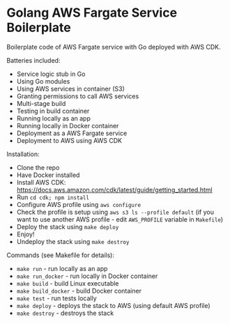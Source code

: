 # Golang AWS Fargate Service Boilerplate
Boilerplate code of AWS Fargate service with Go deployed with AWS CDK.

Batteries included:
* Service logic stub in Go
* Using Go modules
* Using AWS services in container (S3)
* Granting permissions to call AWS services
* Multi-stage build
* Testing in build container
* Running locally as an app
* Running locally in Docker container
* Deployment as a AWS Fargate service
* Deployment to AWS using AWS CDK

Installation:
* Clone the repo
* Have Docker installed
* Install AWS CDK: https://docs.aws.amazon.com/cdk/latest/guide/getting_started.html
* Run `cd cdk; npm install`
* Configure AWS profile using `aws configure`
* Check the profile is setup using `aws s3 ls --profile default` (if you want to use another AWS profile - edit `AWS_PROFILE` variable in `Makefile`)
* Deploy the stack using `make deploy`
* Enjoy!
* Undeploy the stack using `make destroy`

Commands (see Makefile for details):
* `make run` - run locally as an app
* `make run_docker` - run locally in Docker container
* `make build` - build Linux executable
* `make build_docker` - build Docker container
* `make test` - run tests locally
* `make deploy` - deploys the stack to AWS (using default AWS profile)
* `make destroy` - destroys the stack